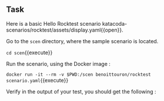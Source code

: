 ## Task

Here is a basic Hello Rocktest scenario katacoda-scenarios/rocktest/assets/display.yaml{{open}}.

Go to the `scen` directory, where the sample scenario is located.

`cd scen`{{execute}}

Run the scenario, using the Docker image :

`docker run -it --rm -v $PWD:/scen benoittouron/rocktest scenario.yaml`{{execute}}

Verify in the output of your test, you should get the following :




